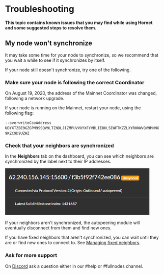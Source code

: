 # Troubleshooting

**This topic contains known issues that you may find while using Hornet and some suggested steps to resolve them.**

## My node won't synchronize

It may take some time for your node to synchronize, so we recommend that you wait a while to see if it synchronizes by itself.

If your node still doesn't synchronize, try one of the following.

### Make sure your node is following the correct Coordinator

On August 19, 2020, the address of the Mainnet Coordinator was changed, following a network upgrade.

If your node is running on the Mainnet, restart your node, using the following flag:

`--overwriteCooAddress UDYXTZBE9GZGPM9SSQV9LTZNDLJIZMPUVVXYXFYVBLIEUHLSEWFTKZZLXYRHHWVQV9MNNX9KZC9D9UZWZ`

### Check that your neighbors are synchronized

In the **Neighbors** tab on the dashboard, you can see which neighbors are synchronized by the label next to their IP addresses.

![An unsynchronized neighbor](../images/neighbor-unsynced.png)

If your neighbors aren't synchronized, the autopeering module will eventually disconnect from them and find new ones.

If you have fixed neighbors that aren't synchronized, you can wait until they are or find new ones to connect to. See [Managing fixed neighbors](../guides/managing-neighbors.md).

### Ask for more support

On [Discord](https://discord.iota.org) ask a question either in our #help or #fullnodes channel.